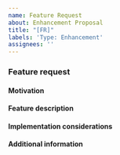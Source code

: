 ```yaml
---
name: Feature Request
about: Enhancement Proposal
title: "[FR]"
labels: 'Type: Enhancement'
assignees: ''
---
```


### Feature request

#### Motivation

<!-- Description what you are trying to solve, what is the problem to address with this Feature Request. -->

#### Feature description

<!-- Description in a few sentences what the feature consists of and what problem it will solve -->

#### Implementation considerations

<!-- Relevant information on how the feature could be implemented and pros and cons of the different solutions -->

#### Additional information

<!-- If you have more details information, please describe here. -->
